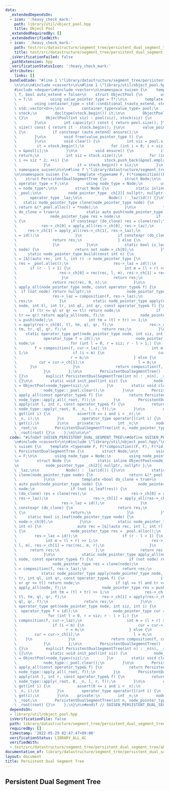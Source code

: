 ```yaml
---
data:
  _extendedDependsOn:
  - icon: ':heavy_check_mark:'
    path: library/util/object_pool.hpp
    title: Object Pool
  _extendedRequiredBy: []
  _extendedVerifiedWith:
  - icon: ':heavy_check_mark:'
    path: test/src/datastructure/segment_tree/persistent_dual_segment_tree/abc253.test.cpp
    title: test/src/datastructure/segment_tree/persistent_dual_segment_tree/abc253.test.cpp
  _isVerificationFailed: false
  _pathExtension: hpp
  _verificationStatusIcon: ':heavy_check_mark:'
  attributes:
    links: []
  bundledCode: "#line 1 \"library/datastructure/segment_tree/persistent_dual_segment_tree.hpp\"\
    \n\n\n\n#include <cassert>\n\n#line 1 \"library/util/object_pool.hpp\"\n\n\n\n\
    #include <deque>\n#include <vector>\n\nnamespace suisen {\n    template <typename\
    \ T, bool auto_extend = false>\n    struct ObjectPool {\n        using value_type\
    \ = T;\n        using value_pointer_type = T*;\n\n        template <typename U>\n\
    \        using container_type = std::conditional_t<auto_extend, std::deque<U>,\
    \ std::vector<U>>;\n\n        container_type<value_type> pool;\n        container_type<value_pointer_type>\
    \ stock;\n        decltype(stock.begin()) it;\n\n        ObjectPool() : ObjectPool(0)\
    \ {}\n        ObjectPool(int siz) : pool(siz), stock(siz) {\n            clear();\n\
    \        }\n\n        int capacity() const { return pool.size(); }\n        int\
    \ size() const { return it - stock.begin(); }\n\n        value_pointer_type alloc()\
    \ {\n            if constexpr (auto_extend) ensure();\n            return *it++;\n\
    \        }\n\n        void free(value_pointer_type t) {\n            *--it = t;\n\
    \        }\n\n        void clear() {\n            int siz = pool.size();\n   \
    \         it = stock.begin();\n            for (int i = 0; i < siz; i++) stock[i]\
    \ = &pool[i];\n        }\n\n        void ensure() {\n            if (it != stock.end())\
    \ return;\n            int siz = stock.size();\n            for (int i = siz;\
    \ i <= siz * 2; ++i) {\n                stock.push_back(&pool.emplace_back());\n\
    \            }\n            it = stock.begin() + siz;\n        }\n    };\n} //\
    \ namespace suisen\n\n\n#line 7 \"library/datastructure/segment_tree/persistent_dual_segment_tree.hpp\"\
    \n\nnamespace suisen {\n    template <typename F, F(*composition)(F, F), F(*id)()>\n\
    \    struct PersistentDualSegmentTree {\n        struct Node;\n\n        using\
    \ operator_type = F;\n\n        using node_type = Node;\n        using node_pointer_type\
    \ = node_type*;\n\n        struct Node {\n            static inline ObjectPool<node_type>\
    \ _pool;\n\n            node_pointer_type _ch[2]{ nullptr, nullptr };\n      \
    \      operator_type _laz;\n\n            Node() : _laz(id()) {}\n\n         \
    \   static node_pointer_type clone(node_pointer_type node) {\n               \
    \ return &(*_pool.alloc() = *node);\n            }\n\n            template <bool\
    \ do_clone = true>\n            static auto push(node_pointer_type node) {\n \
    \               node_pointer_type res = node;\n                if (not is_leaf(res))\
    \ {\n                    if constexpr (do_clone) res = clone(res);\n         \
    \           res->_ch[0] = apply_all(res->_ch[0], res->_laz);\n               \
    \     res->_ch[1] = apply_all(res->_ch[1], res->_laz);\n                    res->_laz\
    \ = id();\n                }\n                if constexpr (do_clone) {\n    \
    \                return res;\n                } else {\n                    return;\n\
    \                }\n            }\n\n            static bool is_leaf(node_pointer_type\
    \ node) {\n                return not node->_ch[0];\n            }\n\n       \
    \     static node_pointer_type build(const int n) {\n                auto rec\
    \ = [&](auto rec, int l, int r) -> node_pointer_type {\n                    node_pointer_type\
    \ res = _pool.alloc();\n                    res->_laz = id();\n              \
    \      if (r - l > 1) {\n                        int m = (l + r) >> 1;\n     \
    \                   res->_ch[0] = rec(rec, l, m), res->_ch[1] = rec(rec, m, r);\n\
    \                    }\n                    return res;\n                };\n\
    \                return rec(rec, 0, n);\n            }\n\n            static node_pointer_type\
    \ apply_all(node_pointer_type node, const operator_type& f) {\n              \
    \  if (not node) return nullptr;\n                node_pointer_type res = clone(node);\n\
    \                res->_laz = composition(f, res->_laz);\n                return\
    \ res;\n            }\n            static node_pointer_type apply(node_pointer_type\
    \ node, int tl, int tr, int ql, int qr, const operator_type& f) {\n          \
    \      if (tr <= ql or qr <= tl) return node;\n                if (ql <= tl and\
    \ tr <= qr) return apply_all(node, f);\n                node_pointer_type res\
    \ = push(node);\n                int tm = (tl + tr) >> 1;\n                res->_ch[0]\
    \ = apply(res->_ch[0], tl, tm, ql, qr, f);\n                res->_ch[1] = apply(res->_ch[1],\
    \ tm, tr, ql, qr, f);\n                return res;\n            }\n\n        \
    \    static operator_type get(node_pointer_type node, int siz, int i) {\n    \
    \            operator_type f = id();\n                node_pointer_type cur =\
    \ node;\n                for (int l = 0, r = siz; r - l > 1;) {\n            \
    \        f = composition(f, cur->_laz);\n                    int m = (l + r) >>\
    \ 1;\n                    if (i < m) {\n                        cur = cur->_ch[0];\n\
    \                        r = m;\n                    } else {\n              \
    \          cur = cur->_ch[1];\n                        l = m;\n              \
    \      }\n                }\n                return composition(f, cur->_laz);\n\
    \            }\n        };\n\n        PersistentDualSegmentTree() : _n(0), _root(nullptr)\
    \ {}\n        explicit PersistentDualSegmentTree(int n) : _n(n), _root(node_type::build(n))\
    \ {}\n\n        static void init_pool(int siz) {\n            node_type::_pool\
    \ = ObjectPool<node_type>(siz);\n        }\n        static void clear_pool() {\n\
    \            node_type::_pool.clear();\n        }\n\n        PersistentDualSegmentTree\
    \ apply_all(const operator_type& f) {\n            return PersistentDualSegmentTree(_n,\
    \ node_type::apply_all(_root, f));\n        }\n        PersistentDualSegmentTree\
    \ apply(int l, int r, const operator_type& f) {\n            return PersistentDualSegmentTree(_n,\
    \ node_type::apply(_root, 0, _n, l, r, f));\n        }\n\n        operator_type\
    \ get(int i) {\n            assert(0 <= i and i < _n);\n            return node_type::get(_root,\
    \ _n, i);\n        }\n        operator_type operator[](int i) {\n            return\
    \ get(i);\n        }\n\n    private:\n        int _n;\n        node_pointer_type\
    \ _root;\n        PersistentDualSegmentTree(int n, node_pointer_type root) : _n(n),\
    \ _root(root) {}\n    };\n}\n\n\n"
  code: "#ifndef SUISEN_PERSISTENT_DUAL_SEGMENT_TREE\n#define SUISEN_PERSISTENT_DUAL_SEGMENT_TREE\n\
    \n#include <cassert>\n\n#include \"library/util/object_pool.hpp\"\n\nnamespace\
    \ suisen {\n    template <typename F, F(*composition)(F, F), F(*id)()>\n    struct\
    \ PersistentDualSegmentTree {\n        struct Node;\n\n        using operator_type\
    \ = F;\n\n        using node_type = Node;\n        using node_pointer_type = node_type*;\n\
    \n        struct Node {\n            static inline ObjectPool<node_type> _pool;\n\
    \n            node_pointer_type _ch[2]{ nullptr, nullptr };\n            operator_type\
    \ _laz;\n\n            Node() : _laz(id()) {}\n\n            static node_pointer_type\
    \ clone(node_pointer_type node) {\n                return &(*_pool.alloc() = *node);\n\
    \            }\n\n            template <bool do_clone = true>\n            static\
    \ auto push(node_pointer_type node) {\n                node_pointer_type res =\
    \ node;\n                if (not is_leaf(res)) {\n                    if constexpr\
    \ (do_clone) res = clone(res);\n                    res->_ch[0] = apply_all(res->_ch[0],\
    \ res->_laz);\n                    res->_ch[1] = apply_all(res->_ch[1], res->_laz);\n\
    \                    res->_laz = id();\n                }\n                if\
    \ constexpr (do_clone) {\n                    return res;\n                } else\
    \ {\n                    return;\n                }\n            }\n\n       \
    \     static bool is_leaf(node_pointer_type node) {\n                return not\
    \ node->_ch[0];\n            }\n\n            static node_pointer_type build(const\
    \ int n) {\n                auto rec = [&](auto rec, int l, int r) -> node_pointer_type\
    \ {\n                    node_pointer_type res = _pool.alloc();\n            \
    \        res->_laz = id();\n                    if (r - l > 1) {\n           \
    \             int m = (l + r) >> 1;\n                        res->_ch[0] = rec(rec,\
    \ l, m), res->_ch[1] = rec(rec, m, r);\n                    }\n              \
    \      return res;\n                };\n                return rec(rec, 0, n);\n\
    \            }\n\n            static node_pointer_type apply_all(node_pointer_type\
    \ node, const operator_type& f) {\n                if (not node) return nullptr;\n\
    \                node_pointer_type res = clone(node);\n                res->_laz\
    \ = composition(f, res->_laz);\n                return res;\n            }\n \
    \           static node_pointer_type apply(node_pointer_type node, int tl, int\
    \ tr, int ql, int qr, const operator_type& f) {\n                if (tr <= ql\
    \ or qr <= tl) return node;\n                if (ql <= tl and tr <= qr) return\
    \ apply_all(node, f);\n                node_pointer_type res = push(node);\n \
    \               int tm = (tl + tr) >> 1;\n                res->_ch[0] = apply(res->_ch[0],\
    \ tl, tm, ql, qr, f);\n                res->_ch[1] = apply(res->_ch[1], tm, tr,\
    \ ql, qr, f);\n                return res;\n            }\n\n            static\
    \ operator_type get(node_pointer_type node, int siz, int i) {\n              \
    \  operator_type f = id();\n                node_pointer_type cur = node;\n  \
    \              for (int l = 0, r = siz; r - l > 1;) {\n                    f =\
    \ composition(f, cur->_laz);\n                    int m = (l + r) >> 1;\n    \
    \                if (i < m) {\n                        cur = cur->_ch[0];\n  \
    \                      r = m;\n                    } else {\n                \
    \        cur = cur->_ch[1];\n                        l = m;\n                \
    \    }\n                }\n                return composition(f, cur->_laz);\n\
    \            }\n        };\n\n        PersistentDualSegmentTree() : _n(0), _root(nullptr)\
    \ {}\n        explicit PersistentDualSegmentTree(int n) : _n(n), _root(node_type::build(n))\
    \ {}\n\n        static void init_pool(int siz) {\n            node_type::_pool\
    \ = ObjectPool<node_type>(siz);\n        }\n        static void clear_pool() {\n\
    \            node_type::_pool.clear();\n        }\n\n        PersistentDualSegmentTree\
    \ apply_all(const operator_type& f) {\n            return PersistentDualSegmentTree(_n,\
    \ node_type::apply_all(_root, f));\n        }\n        PersistentDualSegmentTree\
    \ apply(int l, int r, const operator_type& f) {\n            return PersistentDualSegmentTree(_n,\
    \ node_type::apply(_root, 0, _n, l, r, f));\n        }\n\n        operator_type\
    \ get(int i) {\n            assert(0 <= i and i < _n);\n            return node_type::get(_root,\
    \ _n, i);\n        }\n        operator_type operator[](int i) {\n            return\
    \ get(i);\n        }\n\n    private:\n        int _n;\n        node_pointer_type\
    \ _root;\n        PersistentDualSegmentTree(int n, node_pointer_type root) : _n(n),\
    \ _root(root) {}\n    };\n}\n\n#endif // SUISEN_PERSISTENT_DUAL_SEGMENT_TREE\n"
  dependsOn:
  - library/util/object_pool.hpp
  isVerificationFile: false
  path: library/datastructure/segment_tree/persistent_dual_segment_tree.hpp
  requiredBy: []
  timestamp: '2022-05-29 02:47:47+09:00'
  verificationStatus: LIBRARY_ALL_AC
  verifiedWith:
  - test/src/datastructure/segment_tree/persistent_dual_segment_tree/abc253.test.cpp
documentation_of: library/datastructure/segment_tree/persistent_dual_segment_tree.hpp
layout: document
title: Persistent Dual Segment Tree
---
```

## Persistent Dual Segment Tree